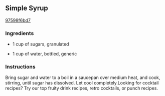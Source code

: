 ## Simple Syrup

[97598f6bd7](http://www.delish.com/recipefinder/simple-syrup-recipe-mslo1012)

### Ingredients

 - 1 cup of sugars, granulated

 - 1 cup of water, bottled, generic

### Instructions

Bring sugar and water to a boil in a saucepan over medium heat, and cook, stirring, until sugar has dissolved. Let cool completely.Looking for cocktail recipes? Try our top fruity drink recipes, retro cocktails, or punch recipes.